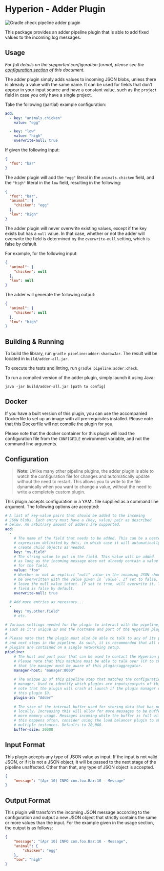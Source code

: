 # Hyperion - Adder Plugin

![Gradle check pipeline adder plugin](https://github.com/SERG-Delft/monitoring-aware-ides/workflows/Gradle%20check%20pipeline%20adder%20plugin/badge.svg)

This package provides an adder pipeline plugin that is able to add fixed values to the incoming log messages.

## Usage

_For full details on the supported configuration format, please see the [configuration section](#Configuration) of this document_.

The adder plugin simply adds values to incoming JSON blobs, unless there is already a value with the same name. It can be used for fields that don't appear in your input source and have a constant value, such as the `project` field in case you only have a single project.

Take the following (partial) example configuration:

```yaml
add:
  - key: "animals.chicken"
    value: "egg"

  - key: "low"
    value: "high"
    overwrite-null: true
```

If given the following input:

```json
{
  "foo": "bar"
}
```

The adder plugin will add the `"egg"` literal in the `animals.chicken` field, and the `"high"` literal in the `low` field, resulting in the following:

```json
{
  "foo": "bar",
  "animal": {
    "chicken": "egg"
  },
  "low": "high"
}
```

The adder plugin will never overwrite existing values, except if the key exists but has a `null` value. In that case, whether or not the adder will overwrite the field is determined by the `overwrite-null` setting, which is false by default.

For example, for the following input:

```json
{
  "animal": {
    "chicken": null
  },
  "low": null
}
```

The adder will generate the following output:

```json
{
  "animal": {
    "chicken": null
  },
  "low": "high"
}
```

## Building & Running

To build the library, run `gradle pipeline:adder:shadowJar`. The result will be located in `build/adder-all.jar`.

To execute the tests and linting, run `gradle pipeline:adder:check`.

To run a compiled version of the adder plugin, simply launch it using Java:

```shell script
java -jar build/adder-all.jar [path to config]
```

## Docker

If you have a built version of this plugin, you can use the accompanied Dockerfile to set up an image with all pre-requisites installed. Please note that this Dockerfile will not compile the plugin for you.

Please note that the docker container for this plugin will load the configuration file from the `CONFIGFILE` environment variable, and not the command line arguments.

## Configuration

> **Note**: Unlike many other pipeline plugins, the adder plugin is able to watch the configuration file for changes and automatically update without the need to restart. This allows you to write to the file dynamically when you want to change a value, without the need to write a completely custom plugin.

This plugin accepts configuration in a YAML file supplied as a command line argument. The following options are accepted:

```yaml
# A list of key-value pairs that should be added to the incoming
# JSON blobs. Each entry must have a (key, value) pair as described
# below. An arbitrary amount of adders are supported.
add:
  -
    # The name of the field that needs to be added. This can be a nested
    # expression delimited by dots, in which case it will automatically
    # create child objects as needed.
    key: "my.field"
    # The string value to put in the field. This value will be added 
    # as long as the incoming message does not already contain a value
    # for the field.
    value: "foo"
    # Whether or not an explicit "null" value in the incoming JSON should
    # be overwritten with the value given in `value`. If set to false, will
    # leave the null value intact. If set to true, will overwrite it. This
    # field is false by default.
    overwrite-null: true
    
  # Add more entries as necessary...
  -
    key: "my.other.field"
    # etc.

# Various settings needed for the plugin to interact with the pipeline,
# such as it's unique ID and the hostname and port of the Hyperion plugin manager.
# 
# Please note that the plugin must also be able to talk to any of its previous
# and next steps in the pipeline. As such, it is recommended that all of the 
# plugins are contained on a single networking setup.
pipeline:
    # The host and port pair that can be used to contact the Hyperion plugin manager.
    # Please note that this machine must be able to talk over TCP to the manager and
    # that the manager must be aware of this plugin/aggregator.
    manager-host: "manager:8000"
  
    # The unique ID of this pipeline step that matches the configuration of the plugin
    # manager. Used to identify which plugins are inputs/outputs of this step. Please
    # note that the plugin will crash at launch if the plugin manager does not recognize
    # this plugin ID.
    plugin-id: "Adder"
  
    # The size of the internal buffer used for storing data that has not yet been processed
    # locally. Increasing this will allow for more messages to be buffered, at the cost of
    # more memory usage. Messages incoming while the buffer is full will be thrown away. If
    # this happens often, consider using the load balancer plugin to shard this plugin across
    # multiple instances. Defaults to 20,000.
    buffer-size: 20000
```

## Input Format

This plugin accepts any type of JSON value as input. If the input is not valid JSON, or if it is not a JSON object, it will be passed to the next stage of the pipeline unaffected. Other than that, any type of JSON object is accepted.

```json
{
    "message": "[Apr 10] INFO com.foo.Bar:10 - Message"
}
```

## Output Format

This plugin will transform the incoming JSON message according to the configuration and output a new JSON object that strictly contains the same or more values than the input. For the example given in the usage section, the output is as follows:

```json
{
    "message": "[Apr 10] INFO com.foo.Bar:10 - Message",
    "animal": {
        "chicken": "egg"
    },
    "low": "high"
}
```
